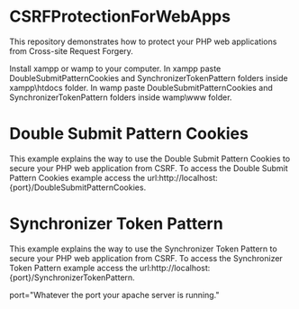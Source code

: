# CSRFProtectionForWebApps
This repository demonstrates how to protect your PHP web applications from Cross-site Request Forgery.

Install xampp or wamp to your computer.
In xampp paste DoubleSubmitPatternCookies and SynchronizerTokenPattern folders inside xampp\htdocs folder.
In wamp paste DoubleSubmitPatternCookies and SynchronizerTokenPattern folders inside wamp\www folder.

# Double Submit Pattern Cookies
This example explains the way to use the Double Submit Pattern Cookies to secure your PHP web application from CSRF.
To access the Double Submit Pattern Cookies example access the url:http://localhost:{port}/DoubleSubmitPatternCookies.

# Synchronizer Token Pattern
This example explains the way to use the Synchronizer Token Pattern to secure your PHP web application from CSRF.
To access the Synchronizer Token Pattern example access the url:http://localhost:{port}/SynchronizerTokenPattern.

port="Whatever the port your apache server is running."
